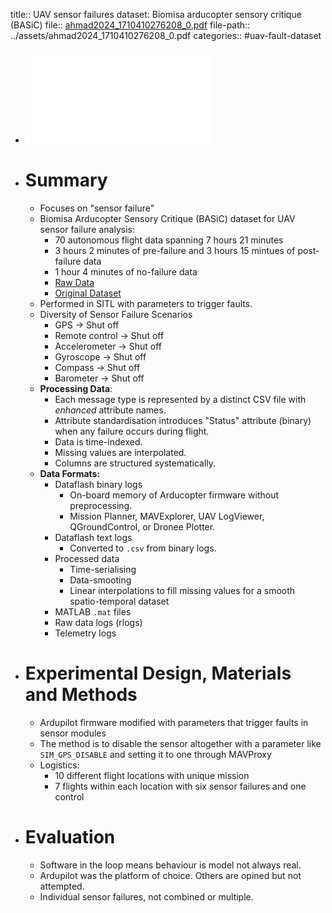 title:: UAV sensor failures dataset: Biomisa arducopter sensory critique (BASiC)
file:: [ahmad2024_1710410276208_0.pdf](../assets/ahmad2024_1710410276208_0.pdf)
file-path:: ../assets/ahmad2024_1710410276208_0.pdf
categories:: #uav-fault-dataset

- ![UAV sensor failures dataset: Biomisa arducopter sensory critique (BASiC)](../assets/ahmad2024_1710410276208_0.pdf)
- # Summary
	- Focuses on "sensor failure"
	- Biomisa Arducopter Sensory Critique (BASiC) dataset for UAV sensor failure analysis:
		- 70 autonomous flight data spanning 7 hours 21 minutes
		- 3 hours 2 minutes of pre-failure and 3 hours 15 mintues of post-failure data
		- 1 hour 4 minutes of no-failure data
		- [Raw Data](https://zenodo.org/records/8199999)
		- [Original Dataset](https://zenodo.org/records/8195068)
	- Performed in SITL with parameters to trigger faults.
	- Diversity of Sensor Failure Scenarios
		- GPS -> Shut off
		- Remote control -> Shut off
		- Accelerometer -> Shut off
		- Gyroscope -> Shut off
		- Compass -> Shut off
		- Barometer -> Shut off
	- **Processing Data**:
		- Each message type is represented by a distinct CSV file with _enhanced_ attribute names.
		- Attribute standardisation introduces "Status" attribute (binary) when any failure occurs during flight.
		- Data is time-indexed.
		- Missing values are interpolated.
		- Columns are structured systematically.
	- **Data Formats:**
		- Dataflash binary logs
			- On-board memory of Arducopter firmware without preprocessing.
			- Mission Planner, MAVExplorer, UAV LogViewer, QGroundControl, or Dronee Plotter.
		- Dataflash text logs
			- Converted to `.csv` from binary logs.
		- Processed data
			- Time-serialising
			- Data-smooting
			- Linear interpolations to fill missing values for a smooth spatio-temporal dataset
		- MATLAB `.mat` files
		- Raw data logs (rlogs)
		- Telemetry logs
- # Experimental Design, Materials and Methods
	- Ardupilot firmware modified with parameters that trigger faults in sensor modules
	- The method is to disable the sensor altogether with a parameter like `SIM_GPS_DISABLE` and setting it to one through MAVProxy
	- Logistics:
		- 10 different flight locations with unique mission
		- 7 flights within each location with six sensor failures and one control
- # Evaluation
	- Software in the loop means behaviour is model not always real.
	- Ardupilot was the platform of choice. Others are opined but not attempted.
	- Individual sensor failures, not combined or multiple.